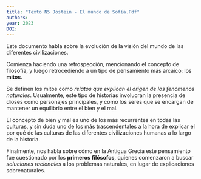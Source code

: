 ```yaml
---
title: "Texto N5 Jostein - El mundo de Sofía.Pdf"
authors: 
year: 2023
DOI: 
---
```


Este documento habla sobre la evolución de la visión del mundo de las diferentes civilizaciones.

Comienza haciendo una retrospección, mencionando el concepto de filosofía, y luego retrocediendo a un tipo de pensamiento más arcaico: los **mitos**.

Se definen los mitos como *relatos que explican el origen de los fenómenos naturales*. Usualmente, este tipo de historias involucran la presencia de dioses como personajes principales, y como los seres que se encargan de mantener un equilibrio entre el bien y el mal.

El concepto de bien y mal es uno de los más recurrentes en todas las culturas, y sin duda uno de los más trascendentales a la hora de explicar el por qué de las culturas de las diferentes civilizaciones humanas a lo largo de la historia.

Finalmente, nos habla sobre cómo en la Antigua Grecia este pensamiento fue cuestionado por los **primeros filósofos**, quienes comenzaron a buscar *soluciones racionales* a los problemas naturales, en lugar de explicaciones sobrenaturales.